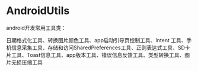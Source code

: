 # AndroidUtils
android开发常用工具类：

日期格式化工具、转换图片颜色工具、app启动引导页控制工具、Intent 工具、手机信息采集工具、存储和访问SharedPreferences工具、正则表达式工具、SD卡片工具、Toast信息工具、app版本工具、错误信息反馈工具、类型转换工具、图片无损压缩工具
